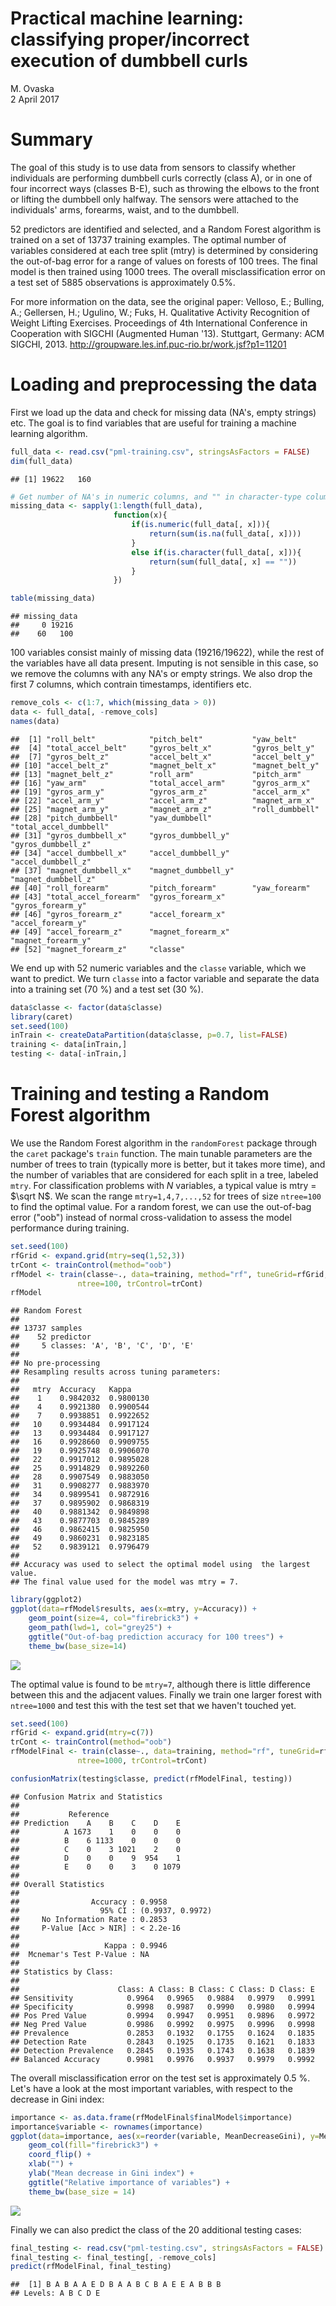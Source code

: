 # Practical machine learning: classifying proper/incorrect execution of dumbbell curls
M. Ovaska  
2 April 2017  



# Summary
The goal of this study is to use data from sensors to classify whether
individuals are performing dumbbell curls correctly (class A), or in one
of four incorrect ways (classes B-E), such as throwing the elbows to the front or
lifting the dumbbell only halfway. The sensors were attached to the individuals'
arms, forearms, waist, and to the dumbbell. 

52 predictors are identified and selected, and a Random Forest algorithm is trained
on a set of 13737 training examples. The optimal number of variables considered
at each tree split (mtry) is determined by considering the out-of-bag error
for a range of values on forests of 100 trees. The final model is then trained
using 1000 trees. The overall misclassification error on a test set of 5885
observations is approximately 0.5%. 

For more information on the data, see the original paper: 
Velloso, E.; Bulling, A.; Gellersen, H.; Ugulino, W.; Fuks, H.
Qualitative Activity Recognition of Weight Lifting Exercises.
Proceedings of 4th International Conference in Cooperation with SIGCHI
(Augmented Human '13). Stuttgart, Germany: ACM SIGCHI, 2013.
http://groupware.les.inf.puc-rio.br/work.jsf?p1=11201


# Loading and preprocessing the data

First we load up the data and check for missing data (NA's, empty strings) etc. 
The goal is to find variables that are useful for training a machine learning 
algorithm.


```r
full_data <- read.csv("pml-training.csv", stringsAsFactors = FALSE)
dim(full_data)
```

```
## [1] 19622   160
```

```r
# Get number of NA's in numeric columns, and "" in character-type columns:
missing_data <- sapply(1:length(full_data), 
                       function(x){
                           if(is.numeric(full_data[, x])){
                               return(sum(is.na(full_data[, x])))
                           }
                           else if(is.character(full_data[, x])){
                               return(sum(full_data[, x] == ""))
                           }
                       })

table(missing_data)
```

```
## missing_data
##     0 19216 
##    60   100
```

100 variables consist mainly of missing data (19216/19622), while the
rest of the variables have all data present. Imputing is not sensible in this
case, so we remove the columns with any NA's or empty strings. We also drop the
first 7 columns, which contrain timestamps, identifiers etc. 


```r
remove_cols <- c(1:7, which(missing_data > 0))
data <- full_data[, -remove_cols]
names(data)
```

```
##  [1] "roll_belt"            "pitch_belt"           "yaw_belt"            
##  [4] "total_accel_belt"     "gyros_belt_x"         "gyros_belt_y"        
##  [7] "gyros_belt_z"         "accel_belt_x"         "accel_belt_y"        
## [10] "accel_belt_z"         "magnet_belt_x"        "magnet_belt_y"       
## [13] "magnet_belt_z"        "roll_arm"             "pitch_arm"           
## [16] "yaw_arm"              "total_accel_arm"      "gyros_arm_x"         
## [19] "gyros_arm_y"          "gyros_arm_z"          "accel_arm_x"         
## [22] "accel_arm_y"          "accel_arm_z"          "magnet_arm_x"        
## [25] "magnet_arm_y"         "magnet_arm_z"         "roll_dumbbell"       
## [28] "pitch_dumbbell"       "yaw_dumbbell"         "total_accel_dumbbell"
## [31] "gyros_dumbbell_x"     "gyros_dumbbell_y"     "gyros_dumbbell_z"    
## [34] "accel_dumbbell_x"     "accel_dumbbell_y"     "accel_dumbbell_z"    
## [37] "magnet_dumbbell_x"    "magnet_dumbbell_y"    "magnet_dumbbell_z"   
## [40] "roll_forearm"         "pitch_forearm"        "yaw_forearm"         
## [43] "total_accel_forearm"  "gyros_forearm_x"      "gyros_forearm_y"     
## [46] "gyros_forearm_z"      "accel_forearm_x"      "accel_forearm_y"     
## [49] "accel_forearm_z"      "magnet_forearm_x"     "magnet_forearm_y"    
## [52] "magnet_forearm_z"     "classe"
```

We end up with 52 numeric variables and the ```classe``` variable, which we want
to predict. We turn ```classe``` into a factor variable and separate the data
into a training set (70 %) and a test set (30 %).


```r
data$classe <- factor(data$classe)
library(caret)
set.seed(100)
inTrain <- createDataPartition(data$classe, p=0.7, list=FALSE)
training <- data[inTrain,]
testing <- data[-inTrain,]
```

# Training and testing a Random Forest algorithm

We use the Random Forest algorithm in the ```randomForest``` package through the 
```caret``` package's ```train``` function. The main tunable parameters are the
number of trees to
train (typically more is better, but it takes more time), and the number of
variables that are considered for each split in a tree, labeled ```mtry```. 
For classification problems with $N$ variables, a typical value is 
mtry = $\sqrt N$. We scan the range ```mtry=1,4,7,...,52``` for trees of
size ```ntree=100``` to find the optimal value. For a random forest, we can
use the out-of-bag error ("oob") instead of normal cross-validation to assess
the model performance during training.


```r
set.seed(100)
rfGrid <- expand.grid(mtry=seq(1,52,3))
trCont <- trainControl(method="oob")
rfModel <- train(classe~., data=training, method="rf", tuneGrid=rfGrid,
               ntree=100, trControl=trCont)
rfModel
```

```
## Random Forest 
## 
## 13737 samples
##    52 predictor
##     5 classes: 'A', 'B', 'C', 'D', 'E' 
## 
## No pre-processing
## Resampling results across tuning parameters:
## 
##   mtry  Accuracy   Kappa    
##    1    0.9842032  0.9800130
##    4    0.9921380  0.9900544
##    7    0.9938851  0.9922652
##   10    0.9934484  0.9917124
##   13    0.9934484  0.9917127
##   16    0.9928660  0.9909755
##   19    0.9925748  0.9906070
##   22    0.9917012  0.9895028
##   25    0.9914829  0.9892260
##   28    0.9907549  0.9883050
##   31    0.9908277  0.9883970
##   34    0.9899541  0.9872916
##   37    0.9895902  0.9868319
##   40    0.9881342  0.9849898
##   43    0.9877703  0.9845289
##   46    0.9862415  0.9825950
##   49    0.9860231  0.9823185
##   52    0.9839121  0.9796479
## 
## Accuracy was used to select the optimal model using  the largest value.
## The final value used for the model was mtry = 7.
```


```r
library(ggplot2)
ggplot(data=rfModel$results, aes(x=mtry, y=Accuracy)) +
    geom_point(size=4, col="firebrick3") + 
    geom_path(lwd=1, col="grey25") + 
    ggtitle("Out-of-bag prediction accuracy for 100 trees") + 
    theme_bw(base_size=14)
```

![](dumbbell_classification_files/figure-html/plot_oob_accuracy-1.png)<!-- -->

The optimal value is found to be ```mtry=7```, although there is little difference
between this and the adjacent values. Finally we train one larger forest with
```ntree=1000``` and test this with the test set that we haven't touched yet.


```r
set.seed(100)
rfGrid <- expand.grid(mtry=c(7))
trCont <- trainControl(method="oob")
rfModelFinal <- train(classe~., data=training, method="rf", tuneGrid=rfGrid,
               ntree=1000, trControl=trCont)

confusionMatrix(testing$classe, predict(rfModelFinal, testing))
```

```
## Confusion Matrix and Statistics
## 
##           Reference
## Prediction    A    B    C    D    E
##          A 1673    1    0    0    0
##          B    6 1133    0    0    0
##          C    0    3 1021    2    0
##          D    0    0    9  954    1
##          E    0    0    3    0 1079
## 
## Overall Statistics
##                                           
##                Accuracy : 0.9958          
##                  95% CI : (0.9937, 0.9972)
##     No Information Rate : 0.2853          
##     P-Value [Acc > NIR] : < 2.2e-16       
##                                           
##                   Kappa : 0.9946          
##  Mcnemar's Test P-Value : NA              
## 
## Statistics by Class:
## 
##                      Class: A Class: B Class: C Class: D Class: E
## Sensitivity            0.9964   0.9965   0.9884   0.9979   0.9991
## Specificity            0.9998   0.9987   0.9990   0.9980   0.9994
## Pos Pred Value         0.9994   0.9947   0.9951   0.9896   0.9972
## Neg Pred Value         0.9986   0.9992   0.9975   0.9996   0.9998
## Prevalence             0.2853   0.1932   0.1755   0.1624   0.1835
## Detection Rate         0.2843   0.1925   0.1735   0.1621   0.1833
## Detection Prevalence   0.2845   0.1935   0.1743   0.1638   0.1839
## Balanced Accuracy      0.9981   0.9976   0.9937   0.9979   0.9992
```

The overall misclassification error on the test set is approximately 0.5 %.
Let's have a look at the most important variables, with respect to the decrease
in Gini index:


```r
importance <- as.data.frame(rfModelFinal$finalModel$importance)
importance$variable <- rownames(importance)
ggplot(data=importance, aes(x=reorder(variable, MeanDecreaseGini), y=MeanDecreaseGini)) +
    geom_col(fill="firebrick3") +
    coord_flip() +
    xlab("") +
    ylab("Mean decrease in Gini index") +
    ggtitle("Relative importance of variables") +
    theme_bw(base_size = 14)
```

![](dumbbell_classification_files/figure-html/variable_importance-1.png)<!-- -->

Finally we can also predict the class of the 20 additional testing cases:


```r
final_testing <- read.csv("pml-testing.csv", stringsAsFactors = FALSE)
final_testing <- final_testing[, -remove_cols]
predict(rfModelFinal, final_testing)
```

```
##  [1] B A B A A E D B A A B C B A E E A B B B
## Levels: A B C D E
```


